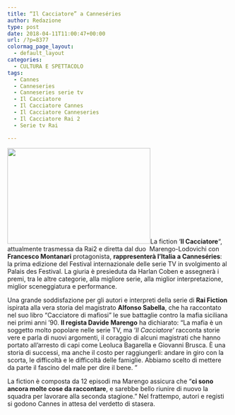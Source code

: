 ```yaml
---
title: “Il Cacciatore” a Canneséries
author: Redazione
type: post
date: 2018-04-11T11:00:47+00:00
url: /?p=8377
colormag_page_layout:
  - default_layout
categories:
  - CULTURA E SPETTACOLO
tags:
  - Cannes
  - Canneseries
  - Canneseries serie tv
  - Il Cacciatore
  - Il Cacciatore Cannes
  - Il Cacciatore Canneseries
  - Il Cacciatore Rai 2
  - Serie tv Rai

---
```

<img decoding="async" loading="lazy" class=" wp-image-8378 alignleft" src="https://progressonline.it/wp-content/uploads/2018/04/images-1.jpg" alt="" width="324" height="217" />La fiction &#8216;**Il Cacciatore**&#8220;, attualmente trasmessa da Rai2 e diretta dal duo  Marengo-Lodovichi con **Francesco Montanari** protagonista, **rappresenterà l&#8217;Italia a Canneséries**: la prima edizione del Festival internazionale delle serie TV in svolgimento al Palais des Festival. La giuria è presieduta da Harlan Coben e assegnerà i premi, tra le altre categorie, alla migliore serie, alla miglior interpretazione, miglior sceneggiatura e performance.

Una grande soddisfazione per gli autori e interpreti della serie di **Rai Fiction** ispirata alla vera storia del magistrato **Alfonso Sabella**, che ha raccontato nel suo libro &#8220;Cacciatore di mafiosi&#8221; le sue battaglie contro la mafia siciliana nei primi anni &#8217;90. **Il regista Davide Marengo** ha dichiarato: &#8220;La mafia è un soggetto molto popolare nelle serie TV, ma &#8216;_Il Cacciatore_&#8216; racconta storie vere e parla di nuovi argomenti, il coraggio di alcuni magistrati che hanno portato all&#8217;arresto di capi come Leoluca Bagarella e Giovanni Brusca. È una storia di successi, ma anche il costo per raggiungerli: andare in giro con la scorta, le difficoltà e le difficoltà delle famiglie. Abbiamo scelto di mettere da parte il fascino del male per dire il bene. &#8221;

La fiction è composta da 12 episodi ma Marengo assicura che &#8220;**ci sono ancora molte cose da raccontare**, e sarebbe bello riunire di nuovo la squadra per lavorare alla seconda stagione.&#8221; Nel frattempo, autori e registi si godono Cannes in attesa del verdetto di stasera.